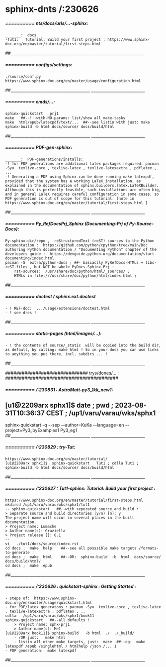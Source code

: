 sphinx-dnts /:230626  
===========================================


#####  ==========  nts/docs/urls/...-sphinx:
	_______:  docs
	-Tut1:   Tutorial: Build your first project : https://www.sphinx-doc.org/en/master/tutorial/first-steps.html
##________________________________________  ___________________________


#####  ==========  configs/settings:
    ./source/conf.py
    https://www.sphinx-doc.org/en/master/usage/configuration.html
##________________________________________  ___________________________


#####  ==========  cmds/...:
    sphinx-quickstart   prj1
    make   ##--!!-with-NO-params: list/show all make-tasks
    make  html/epub/latexpdf/text/...  ##--see listin with just: make
    sphinx-build -b html docs/source/ docs/build/html
##________________________________________  ___________________________


#####  ==========  PDF-gen-sphinx:
	_______:  PDF-generations/installs:
	-! for PDF generations are additional latex packages required: pacman -Syu  texlive-core , texlive-latex , texlive-latexextra , pdflatex , ...
	-! Generating a PDF using Sphinx can be done running make latexpdf, provided that the system has a working LaTeX installation, as explained in the documentation of sphinx.builders.latex.LaTeXBuilder. Although this is perfectly feasible, such installations are often big, and in general LaTeX requires careful configuration in some cases, so PDF generation is out of scope for this tutorial. [note in https://www.sphinx-doc.org/en/master/tutorial/first-steps.html ]
##________________________________________  ___________________________


#####  ==========  Py_RefDocsPrj_Sphinx (Documenting-Prj of Py-Source-Docs):

    Py-sphinx-dir/repo ,  reStructuredText (reST) sources to the Python documentation :  https://github.com/python/cpython/tree/main/Doc
    authoring Python documentation / "Documenting Python" chapter of the developers guide :  https://devguide.python.org/documentation/start-documenting/index.html
    pacman -S  extra/python-docs ; ##- basiaclly PyRefDocs-HTMLs + libs-reST-files , but NOT he whole PyDocs-Sphinx-Prj :
        rst-sources:  /usr/share/doc/python/html/_sources/ ;
        HTMLs in file:///usr/share/doc/python/html/index.html ;
##________________________________________  ___________________________


#####  ==========  doctest / sphinx.ext.doctest

    - ! REF-doc:  .../usage/extensions/doctest.html
    - ! see dres !
##________________________________________  ___________________________



#####  ==========  static-pages (html/images/...):

    - ! the contents of source/_static  will be copied into the build dir, as default, by calling: make html ! So in your docs you can use links to anything you put there, incl. subdirs ... ! 
##________________________________________  ___________________________


############################## trys/dones/... : #########################################

#####  ==========  /:230831 :  AstroMatt-py3_1kk_new1:
[u1@2209arx sphx1]$ date ; pwd ;
2023-08-31T10:36:37 CEST  ; /up1/varu/varau/wks/sphx1
-
sphinx-quickstart  -q  --sep   --author=KuKa  --language=en  --project=Py3_byExamples1   Py3_eg1
##________________________________________  ___________________________


#####  ==========  /:230829 :  try-Tut:
    https://www.sphinx-doc.org/en/master/tutorial/
    [u1@2209arx sphx1]$  sphinx-quickstart   Tut1 ; cdlla Tut1 ;
    sphinx-build -b html docs/source/ docs/build/html
##________________________________________  ___________________________


#####  ==========  /:230627 :  Tut1-sphinx: Tutorial: Build your first project :
	https://www.sphinx-doc.org/en/master/tutorial/first-steps.html
	mkdircd /up1/varu/varau/wks/sphx1/tut1
	-- sphinx-quickstart   ##--with seperated source and build :
	> Separate source and build directories (y/n) [n]: y
	The project name will occur in several places in the built documentation.
	> Project name: Lumache
	> Author name(s): Graziella
	> Project release []: 0.1
	--
	vi   ./tut1/docs/source/index.rst
	cd docs ;  make  help    ##--see all posssible make targets /formats-to-generate !
	cd docs ;  make  html    ##--OR:  sphinx-build  -b  html  docs/source/   docs/build/html/
	cd docs ;  make  epub   


##________________________________________  ___________________________


#####  ==========  /:230626 :  quickstart-sphinx : Getting Started :

	- steps of:  https://www.sphinx-doc.org/en/master/usage/quickstart.html
	- for PDF/latex generatons : pacman -Syu  texlive-core , texlive-latex , texlive-latexextra , pdflatex , ..
	cdlla   /up1/varu/varau/wks/sphx1/book11
	sphinx-quickstart   ##--all defaults !
		> Project name: sphx-prj1
		> Author name(s): Me1
	[u1@2209arx book11]$ sphinx-build   -b html  ./  ./_build/ 
		- /OR just:   make html
		- listin all other make targets, just:  make  ##--eg:  make  latexpdf /epub /singlehtml / htmlhelp /json /... 1
	- PDF generation:  make latexpdf
##________________________________________  ___________________________

